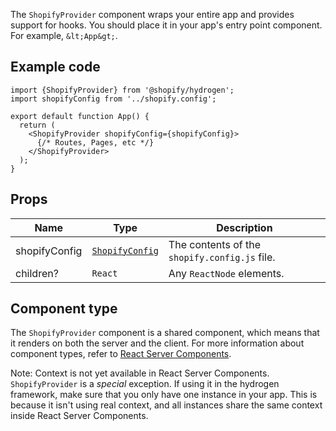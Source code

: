 <!-- This file is generated from source code in the Shopify/hydrogen repo. Edit the files in /packages/hydrogen/src/foundation/ShopifyProvider and run 'yarn generate-docs' at the root of this repo. For more information, refer to https://github.com/Shopify/shopify-dev/blob/main/content/internal/operations/hydrogen-reference-docs.md. -->

The `ShopifyProvider` component wraps your entire app and provides support for hooks.
You should place it in your app's entry point component. For example, `&lt;App&gt;`.

## Example code

```tsx
import {ShopifyProvider} from '@shopify/hydrogen';
import shopifyConfig from '../shopify.config';

export default function App() {
  return (
    <ShopifyProvider shopifyConfig={shopifyConfig}>
      {/* Routes, Pages, etc */}
    </ShopifyProvider>
  );
}
```

## Props

| Name          | Type                                                    | Description                                   |
| ------------- | ------------------------------------------------------- | --------------------------------------------- |
| shopifyConfig | <code><a href="#shopifyconfig">ShopifyConfig</a></code> | The contents of the `shopify.config.js` file. |
| children?     | <code>React</code>                                      | Any `ReactNode` elements.                     |

## Component type

The `ShopifyProvider` component is a shared component, which means that it renders on both the server and the client. For more information about component types, refer to [React Server Components](/custom-storefronts/hydrogen/framework/react-server-components).

Note: Context is not yet available in React Server Components. `ShopifyProvider` is a _special_ exception. If using it in the hydrogen framework, make sure that you only have one instance in your app. This is because it isn't using real context, and all instances share the same context inside React Server Components.
